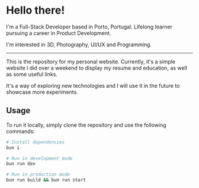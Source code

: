 # Hello there!

I'm a Full-Stack Developer based in Porto, Portugal.
Lifelong learner pursuing a career in Product Development.

I'm interested in 3D, Photography, UI/UX and Programming.

---

This is the repository for my personal website. Currently, it's a simple website I did over a weekend to display my resume and education, as well as some useful links.

It's a way of exploring new technologies and I will use it in the future to showcase more experiments.

## Usage

To run it locally, simply clone the repository and use the following commands:

```bash
# Install dependencies
bun i

# Run in development mode
bun run dev

# Run in production mode
bun run build && bun run start
```
